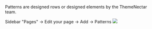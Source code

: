 
Patterns are designed rows or designed elements by the ThemeNectar team.

Sidebar "Pages" -> Edit your page -> Add -> Patterns
![](fsIRcsc.png)
